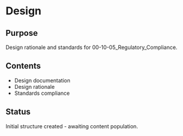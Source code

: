 # Design

## Purpose
Design rationale and standards for 00-10-05_Regulatory_Compliance.

## Contents
- Design documentation
- Design rationale
- Standards compliance

## Status
Initial structure created - awaiting content population.
